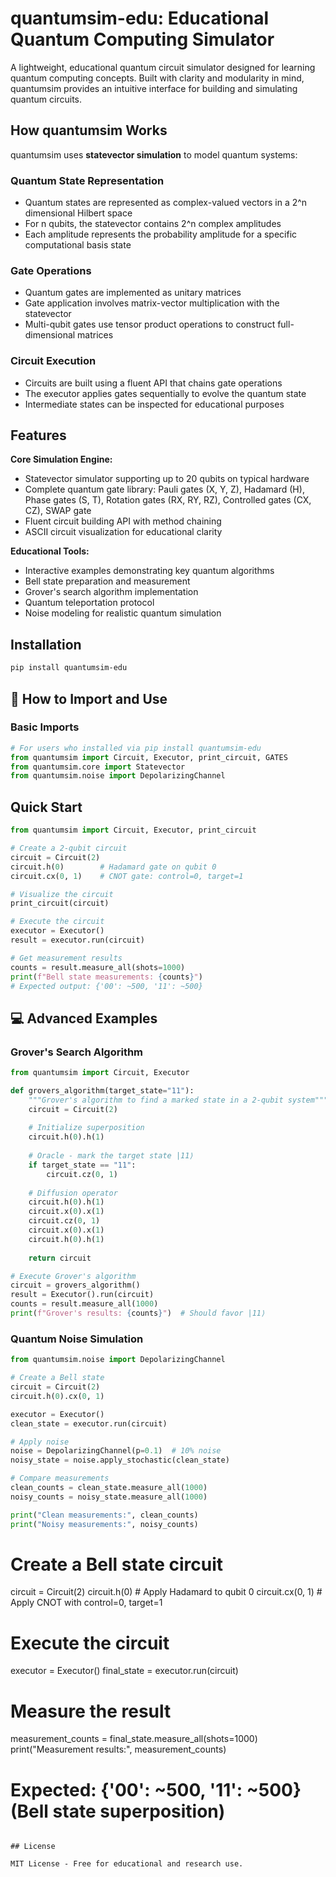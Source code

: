 # quantumsim-edu: Educational Quantum Computing Simulator

A lightweight, educational quantum circuit simulator designed for learning quantum computing concepts. Built with clarity and modularity in mind, quantumsim provides an intuitive interface for building and simulating quantum circuits.

## How quantumsim Works

quantumsim uses **statevector simulation** to model quantum systems:

### Quantum State Representation
- Quantum states are represented as complex-valued vectors in a 2^n dimensional Hilbert space
- For n qubits, the statevector contains 2^n complex amplitudes
- Each amplitude represents the probability amplitude for a specific computational basis state

### Gate Operations
- Quantum gates are implemented as unitary matrices
- Gate application involves matrix-vector multiplication with the statevector
- Multi-qubit gates use tensor product operations to construct full-dimensional matrices

### Circuit Execution
- Circuits are built using a fluent API that chains gate operations
- The executor applies gates sequentially to evolve the quantum state
- Intermediate states can be inspected for educational purposes

## Features

**Core Simulation Engine:**
- Statevector simulator supporting up to 20 qubits on typical hardware
- Complete quantum gate library: Pauli gates (X, Y, Z), Hadamard (H), Phase gates (S, T), Rotation gates (RX, RY, RZ), Controlled gates (CX, CZ), SWAP gate
- Fluent circuit building API with method chaining
- ASCII circuit visualization for educational clarity

**Educational Tools:**
- Interactive examples demonstrating key quantum algorithms
- Bell state preparation and measurement
- Grover's search algorithm implementation
- Quantum teleportation protocol
- Noise modeling for realistic quantum simulation

## Installation

```bash
pip install quantumsim-edu
```

## 🔧 How to Import and Use

### Basic Imports
```python
# For users who installed via pip install quantumsim-edu
from quantumsim import Circuit, Executor, print_circuit, GATES
from quantumsim.core import Statevector
from quantumsim.noise import DepolarizingChannel
```

## Quick Start

```python
from quantumsim import Circuit, Executor, print_circuit

# Create a 2-qubit circuit
circuit = Circuit(2)
circuit.h(0)        # Hadamard gate on qubit 0
circuit.cx(0, 1)    # CNOT gate: control=0, target=1

# Visualize the circuit
print_circuit(circuit)

# Execute the circuit
executor = Executor()
result = executor.run(circuit)

# Get measurement results
counts = result.measure_all(shots=1000)
print(f"Bell state measurements: {counts}")
# Expected output: {'00': ~500, '11': ~500}
```

## 💻 Advanced Examples

### Grover's Search Algorithm
```python
from quantumsim import Circuit, Executor

def grovers_algorithm(target_state="11"):
    """Grover's algorithm to find a marked state in a 2-qubit system"""
    circuit = Circuit(2)
    
    # Initialize superposition
    circuit.h(0).h(1)
    
    # Oracle - mark the target state |11⟩
    if target_state == "11":
        circuit.cz(0, 1)
    
    # Diffusion operator
    circuit.h(0).h(1)
    circuit.x(0).x(1)
    circuit.cz(0, 1)
    circuit.x(0).x(1)
    circuit.h(0).h(1)
    
    return circuit

# Execute Grover's algorithm
circuit = grovers_algorithm()
result = Executor().run(circuit)
counts = result.measure_all(1000)
print(f"Grover's results: {counts}")  # Should favor |11⟩
```

### Quantum Noise Simulation
```python
from quantumsim.noise import DepolarizingChannel

# Create a Bell state
circuit = Circuit(2)
circuit.h(0).cx(0, 1)

executor = Executor()
clean_state = executor.run(circuit)

# Apply noise
noise = DepolarizingChannel(p=0.1)  # 10% noise
noisy_state = noise.apply_stochastic(clean_state)

# Compare measurements
clean_counts = clean_state.measure_all(1000)
noisy_counts = noisy_state.measure_all(1000)

print("Clean measurements:", clean_counts)
print("Noisy measurements:", noisy_counts)
```

# Create a Bell state circuit
circuit = Circuit(2)
circuit.h(0)        # Apply Hadamard to qubit 0
circuit.cx(0, 1)    # Apply CNOT with control=0, target=1

# Execute the circuit
executor = Executor()
final_state = executor.run(circuit)

# Measure the result
measurement_counts = final_state.measure_all(shots=1000)
print("Measurement results:", measurement_counts)
# Expected: {'00': ~500, '11': ~500} (Bell state superposition)
```

## License

MIT License - Free for educational and research use.